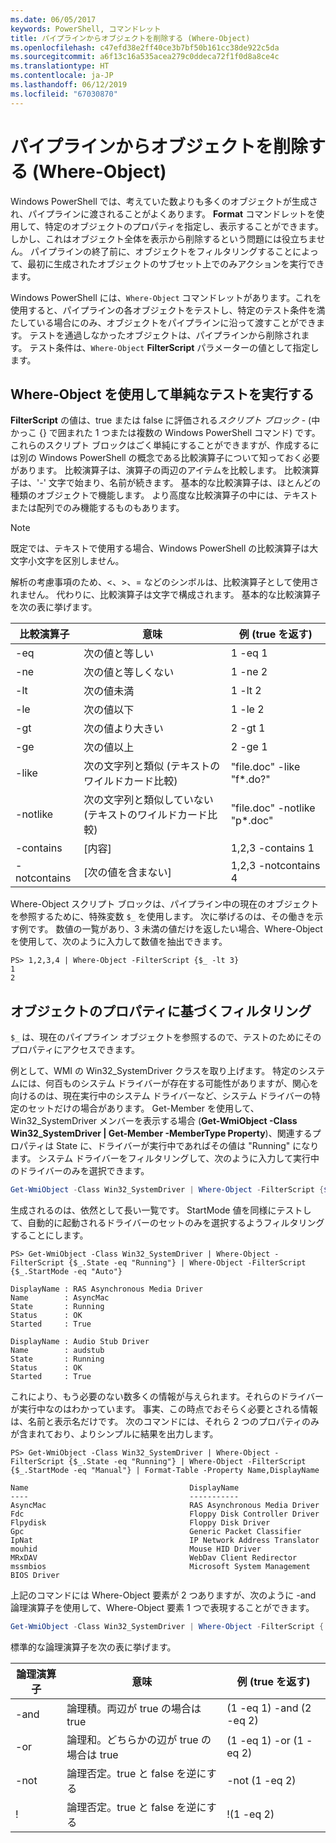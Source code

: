 ```yaml
---
ms.date: 06/05/2017
keywords: PowerShell, コマンドレット
title: パイプラインからオブジェクトを削除する (Where-Object)
ms.openlocfilehash: c47efd38e2ff40ce3b7bf50b161cc38de922c5da
ms.sourcegitcommit: a6f13c16a535acea279c0ddeca72f1f0d8a8ce4c
ms.translationtype: HT
ms.contentlocale: ja-JP
ms.lasthandoff: 06/12/2019
ms.locfileid: "67030870"
---
```

# <a name="removing-objects-from-the-pipeline-where-object"></a>パイプラインからオブジェクトを削除する (Where-Object)

Windows PowerShell では、考えていた数よりも多くのオブジェクトが生成され、パイプラインに渡されることがよくあります。 **Format** コマンドレットを使用して、特定のオブジェクトのプロパティを指定し、表示することができます。しかし、これはオブジェクト全体を表示から削除するという問題には役立ちません。 パイプラインの終了前に、オブジェクトをフィルタリングすることによって、最初に生成されたオブジェクトのサブセット上でのみアクションを実行できます。

Windows PowerShell には、`Where-Object` コマンドレットがあります。これを使用すると、パイプラインの各オブジェクトをテストし、特定のテスト条件を満たしている場合にのみ、オブジェクトをパイプラインに沿って渡すことができます。 テストを通過しなかったオブジェクトは、パイプラインから削除されます。 テスト条件は、`Where-Object` **FilterScript** パラメーターの値として指定します。

## <a name="performing-simple-tests-with-where-object"></a>Where-Object を使用して単純なテストを実行する

**FilterScript** の値は、true または false に評価される*スクリプト ブロック* - (中かっこ {} で囲まれた 1 つまたは複数の Windows PowerShell コマンド) です。 これらのスクリプト ブロックはごく単純にすることができますが、作成するには別の Windows PowerShell の概念である比較演算子について知っておく必要があります。 比較演算子は、演算子の両辺のアイテムを比較します。 比較演算子は、'-' 文字で始まり、名前が続きます。 基本的な比較演算子は、ほとんどの種類のオブジェクトで機能します。 より高度な比較演算子の中には、テキストまたは配列でのみ機能するものもあります。

> [!NOTE]
> 既定では、テキストで使用する場合、Windows PowerShell の比較演算子は大文字小文字を区別しません。

解析の考慮事項のため、<、>、= などのシンボルは、比較演算子として使用されません。 代わりに、比較演算子は文字で構成されます。 基本的な比較演算子を次の表に挙げます。

|比較演算子|意味|例 (true を返す)|
|-----------------------|-----------|--------------------------|
|-eq|次の値と等しい|1 -eq 1|
|-ne|次の値と等しくない|1 -ne 2|
|-lt|次の値未満|1 -lt 2|
|-le|次の値以下|1 -le 2|
|-gt|次の値より大きい|2 -gt 1|
|-ge|次の値以上|2 -ge 1|
|-like|次の文字列と類似 (テキストのワイルドカード比較)|"file.doc" -like "f\*.do?"|
|-notlike|次の文字列と類似していない (テキストのワイルドカード比較)|"file.doc" -notlike "p\*.doc"|
|-contains|[内容]|1,2,3 -contains 1|
|-notcontains|[次の値を含まない]|1,2,3 -notcontains 4|

Where-Object スクリプト ブロックは、パイプライン中の現在のオブジェクトを参照するために、特殊変数 `$_` を使用します。 次に挙げるのは、その働きを示す例です。 数値の一覧があり、3 未満の値だけを返したい場合、Where-Object を使用して、次のように入力して数値を抽出できます。

```
PS> 1,2,3,4 | Where-Object -FilterScript {$_ -lt 3}
1
2
```

## <a name="filtering-based-on-object-properties"></a>オブジェクトのプロパティに基づくフィルタリング

`$_` は、現在のパイプライン オブジェクトを参照するので、テストのためにそのプロパティにアクセスできます。

例として、WMI の Win32_SystemDriver クラスを取り上げます。 特定のシステムには、何百ものシステム ドライバーが存在する可能性がありますが、関心を向けるのは、現在実行中のシステム ドライバーなど、システム ドライバーの特定のセットだけの場合があります。 Get-Member を使用して、Win32_SystemDriver メンバーを表示する場合 (**Get-WmiObject -Class Win32_SystemDriver | Get-Member -MemberType Property**)、関連するプロパティは State に、ドライバーが実行中であればその値は "Running" になります。 システム ドライバーをフィルタリングして、次のように入力して実行中のドライバーのみを選択できます。

```powershell
Get-WmiObject -Class Win32_SystemDriver | Where-Object -FilterScript {$_.State -eq 'Running'}
```

生成されるのは、依然として長い一覧です。 StartMode 値を同様にテストして、自動的に起動されるドライバーのセットのみを選択するようフィルタリングすることにします。

```
PS> Get-WmiObject -Class Win32_SystemDriver | Where-Object -FilterScript {$_.State -eq "Running"} | Where-Object -FilterScript {$_.StartMode -eq "Auto"}

DisplayName : RAS Asynchronous Media Driver
Name        : AsyncMac
State       : Running
Status      : OK
Started     : True

DisplayName : Audio Stub Driver
Name        : audstub
State       : Running
Status      : OK
Started     : True
```

これにより、もう必要のない数多くの情報が与えられます。それらのドライバーが実行中なのはわかっています。 事実、この時点でおそらく必要とされる情報は、名前と表示名だけです。 次のコマンドには、それら 2 つのプロパティのみが含まれており、よりシンプルに結果を出力します。

```
PS> Get-WmiObject -Class Win32_SystemDriver | Where-Object -FilterScript {$_.State -eq "Running"} | Where-Object -FilterScript {$_.StartMode -eq "Manual"} | Format-Table -Property Name,DisplayName

Name                                    DisplayName
----                                    -----------
AsyncMac                                RAS Asynchronous Media Driver
Fdc                                     Floppy Disk Controller Driver
Flpydisk                                Floppy Disk Driver
Gpc                                     Generic Packet Classifier
IpNat                                   IP Network Address Translator
mouhid                                  Mouse HID Driver
MRxDAV                                  WebDav Client Redirector
mssmbios                                Microsoft System Management BIOS Driver
```

上記のコマンドには Where-Object 要素が 2 つありますが、次のように -and 論理演算子を使用して、Where-Object 要素 1 つで表現することができます。

```powershell
Get-WmiObject -Class Win32_SystemDriver | Where-Object -FilterScript { ($_.State -eq 'Running') -and ($_.StartMode -eq 'Manual') } | Format-Table -Property Name,DisplayName
```

標準的な論理演算子を次の表に挙げます。

|論理演算子|意味|例 (true を返す)|
|--------------------|-----------|--------------------------|
|-and|論理積。両辺が true の場合は true|(1 -eq 1) -and (2 -eq 2)|
|-or|論理和。どちらかの辺が true の場合は true|(1 -eq 1) -or (1 -eq 2)|
|-not|論理否定。true と false を逆にする|-not (1 -eq 2)|
|\!|論理否定。true と false を逆にする|\!(1 -eq 2)|
